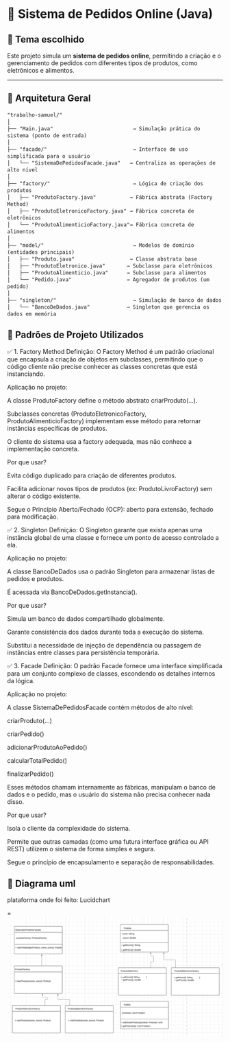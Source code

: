 # 🛒 Sistema de Pedidos Online (Java)

## 📌 Tema escolhido

Este projeto simula um **sistema de pedidos online**, permitindo a criação e o gerenciamento de pedidos com diferentes tipos de produtos, como eletrônicos e alimentos.

---

## 🧱 Arquitetura Geral

```
"trabalho-samuel/"
│
├── "Main.java"                          → Simulação prática do sistema (ponto de entrada)
│
├── "facade/"                            → Interface de uso simplificada para o usuário
│   └── "SistemaDePedidosFacade.java"   → Centraliza as operações de alto nível
│
├── "factory/"                           → Lógica de criação dos produtos
│   ├── "ProdutoFactory.java"           → Fábrica abstrata (Factory Method)
│   ├── "ProdutoEletronicoFactory.java" → Fábrica concreta de eletrônicos
│   └── "ProdutoAlimenticioFactory.java"→ Fábrica concreta de alimentos
│
├── "model/"                             → Modelos de domínio (entidades principais)
│   ├── "Produto.java"                  → Classe abstrata base
│   ├── "ProdutoEletronico.java"       → Subclasse para eletrônicos
│   ├── "ProdutoAlimenticio.java"      → Subclasse para alimentos
│   └── "Pedido.java"                  → Agregador de produtos (um pedido)
│
├── "singleton/"                         → Simulação de banco de dados
│   └── "BancoDeDados.java"            → Singleton que gerencia os dados em memória
```

## 🧩 Padrões de Projeto Utilizados

✅ 1. Factory Method
Definição: O Factory Method é um padrão criacional que encapsula a criação de objetos em subclasses, permitindo que o código cliente não precise conhecer as classes concretas que está instanciando.

Aplicação no projeto:

A classe ProdutoFactory define o método abstrato criarProduto(...).

Subclasses concretas (ProdutoEletronicoFactory, ProdutoAlimenticioFactory) implementam esse método para retornar instâncias específicas de produtos.

O cliente do sistema usa a factory adequada, mas não conhece a implementação concreta.

Por que usar?

Evita código duplicado para criação de diferentes produtos.

Facilita adicionar novos tipos de produtos (ex: ProdutoLivroFactory) sem alterar o código existente.

Segue o Princípio Aberto/Fechado (OCP): aberto para extensão, fechado para modificação.

✅ 2. Singleton
Definição: O Singleton garante que exista apenas uma instância global de uma classe e fornece um ponto de acesso controlado a ela.

Aplicação no projeto:

A classe BancoDeDados usa o padrão Singleton para armazenar listas de pedidos e produtos.

É acessada via BancoDeDados.getInstancia().

Por que usar?

Simula um banco de dados compartilhado globalmente.

Garante consistência dos dados durante toda a execução do sistema.

Substitui a necessidade de injeção de dependência ou passagem de instâncias entre classes para persistência temporária.

✅ 3. Facade
Definição: O padrão Facade fornece uma interface simplificada para um conjunto complexo de classes, escondendo os detalhes internos da lógica.

Aplicação no projeto:

A classe SistemaDePedidosFacade contém métodos de alto nível:

criarProduto(...)

criarPedido()

adicionarProdutoAoPedido()

calcularTotalPedido()

finalizarPedido()

Esses métodos chamam internamente as fábricas, manipulam o banco de dados e o pedido, mas o usuário do sistema não precisa conhecer nada disso.

Por que usar?

Isola o cliente da complexidade do sistema.

Permite que outras camadas (como uma futura interface gráfica ou API REST) utilizem o sistema de forma simples e segura.

Segue o princípio de encapsulamento e separação de responsabilidades.

## 🧩 Diagrama uml
plataforma onde foi feito: Lucidchart

=<img src="imagem-uml/Captura de tela 2025-05-30 083924.png" alt="Diagrama UML do sistema de pedidos" width="600"/>

